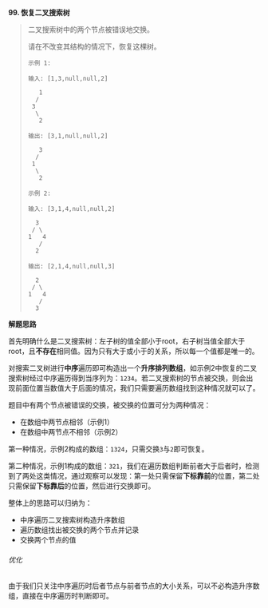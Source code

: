 **99. 恢复二叉搜索树**

> 二叉搜索树中的两个节点被错误地交换。
>
> 请在不改变其结构的情况下，恢复这棵树。
>
> ```
> 示例 1:
> 
> 输入: [1,3,null,null,2]
> 
>    1
>   /
>  3
>   \
>    2
> 
> 输出: [3,1,null,null,2]
> 
>    3
>   /
>  1
>   \
>    2
> ```
>
> 
>
> ```
> 示例 2:
> 
> 输入: [3,1,4,null,null,2]
> 
>   3
>  / \
> 1   4
>    /
>   2
> 
> 输出: [2,1,4,null,null,3]
> 
>   2
>  / \
> 1   4
>    /
>   3
> ```



**解题思路**

首先明确什么是二叉搜索树：左子树的值全部小于root，右子树当值全部大于root，且**不存在**相同值。因为只有大于或小于的关系，所以每一个值都是唯一的。

对搜索二叉树进行**中序**遍历即可构造出一个**升序排列数组**，如示例2中恢复的二叉搜索树经过中序遍历得到当序列为：`1234`。若二叉搜索树的节点被交换，则会出现前面位置当数值大于后面的情况，我们只需要遍历数组找到这种情况就可以了。

题目中有两个节点被错误的交换，被交换的位置可分为两种情况：

- 在数组中两节点相邻（示例1）
- 在数组中两节点不相邻（示例2）

第一种情况，示例2构成的数组：`1324`，只需交换`3`与`2`即可恢复。

第二种情况，示例1构成的数组：`321`，我们在遍历数组判断前者大于后者时，检测到了两处这类情况，通过观察可以发现：第一处只需保留**下标靠前**的位置，第二处只需保留**下标靠后**的位置，然后进行交换即可。



整体上的思路可以归纳为：

- 中序遍历二叉搜索树构造升序数组
- 遍历数组找出被交换的两个节点并记录
- 交换两个节点的值



###### 优化

由于我们只关注中序遍历时后者节点与前者节点的大小关系，可以不必构造升序数组，直接在中序遍历时判断即可。

